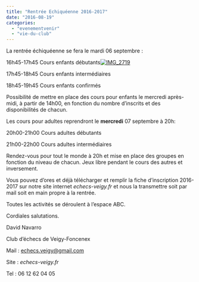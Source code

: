 ```yaml
---
title: "Rentrée Echiquéenne 2016-2017"
date: "2016-08-19"
categories: 
  - "evenementvenir"
  - "vie-du-club"
---
```


La rentrée échiquéenne se fera le mardi 06 septembre :

16h45-17h45 Cours enfants débutants[![IMG_2719](http://echecs-veigy.fr/wp-content/uploads/2016/08/IMG_2719-300x183.jpg)](http://echecs-veigy.fr/wp-content/uploads/2016/08/IMG_2719.jpg)

17h45-18h45 Cours enfants intermédiaires

18h45-19h45 Cours enfants confirmés

Possibilité de mettre en place des cours pour enfants le mercredi après-midi, à partir de 14h00, en fonction du nombre d’inscrits et des disponibilités de chacun.

Les cours pour adultes reprendront le **mercredi** 07 septembre à 20h:

20h00-21h00 Cours adultes débutants

21h00-22h00 Cours adultes intermédiaires

Rendez-vous pour tout le monde à 20h et mise en place des groupes en fonction du niveau de chacun. Jeux libre pendant le cours des autres et inversement.

Vous pouvez d’ores et déjà télécharger et remplir la fiche d’inscription 2016-2017 sur notre site internet _echecs-veigy.fr_ et nous la transmettre soit par mail soit en main propre à la rentrée.

Toutes les activités se déroulent à l’espace ABC.

Cordiales salutations.

David Navarro

Club d’échecs de Veigy-Foncenex

Mail : [echecs.veigy@gmail.com](mailto:echecs.veigy@gmail.com)

Site : _echecs-veigy.fr_

Tel : 06 12 62 04 05
